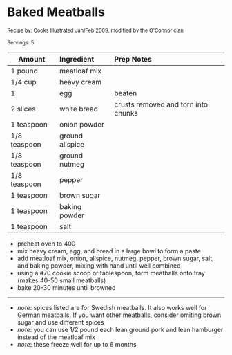 # Baked Meatballs

<small>Recipe by: Cooks Illustrated Jan/Feb 2009, modified by the O'Connor clan</small>

<small>Servings: 5</small>

| Amount        | Ingredient      | Prep Notes                          |
| ------------- | :-------------- | :---------------------------------- |
| 1 pound       | meatloaf mix    |                                     |
| 1/4 cup       | heavy cream     |                                     |
| 1             | egg             | beaten                              |
| 2 slices      | white bread     | crusts removed and torn into chunks |
| 1 teaspoon    | onion powder    |                                     |
| 1/8 teaspoon  | ground allspice |                                     |
| 1/8 teaspoon  | ground nutmeg   |                                     |
| 1/8 teaspoon  | pepper          |                                     |
| 1 teaspoon    | brown sugar     |                                     |
| 1 teaspoon    | baking powder   |                                     |
| 1 teaspoon    | salt            |                                     |

- preheat oven to 400
- mix heavy cream, egg, and bread in a large bowl to form a paste
- add meatloaf mix, onion, allspice, nutmeg, pepper, brown sugar, salt, and baking powder, mixing with hand until well combined
- using a #70 cookie scoop or tablespoon, form meatballs onto tray (makes 40-50 small meatballs)
- bake 20-30 minutes until browned

---

- _note_: spices listed are for Swedish meatballs. It also works well for German meatballs. If you want other meatballs, consider omiting brown sugar and use different spices
- _note_: you can use 1/2 pound each lean ground pork and lean hamburger instead of the meatloaf mix
- _note_: these freeze well for up to 6 months

<!-- Tags:
- meatball
- beef
- hamburger
- pork
- freezable
- oven
-->